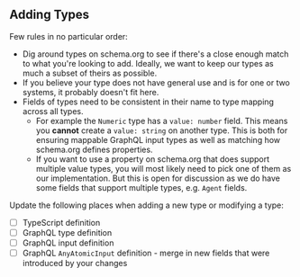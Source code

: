 ## Adding Types

Few rules in no particular order:

- Dig around types on schema.org to see if there's a close enough match to what you're looking to add. Ideally, we want to keep our types as much a subset of theirs as possible.
- If you believe your type does not have general use and is for one or two systems, it probably doesn't fit here.
- Fields of types need to be consistent in their name to type mapping across all types.
  - For example the `Numeric` type has a `value: number` field. This means you **cannot** create a `value: string` on another type. This is both for ensuring mappable GraphQL input types as well as matching how schema.org defines properties.
  - If you want to use a property on schema.org that does support multiple value types, you will most likely need to pick one of them as our implementation. But this is open for discussion as we do have some fields that support multiple types, e.g. `Agent` fields.

Update the following places when adding a new type or modifying a type:

- [ ] TypeScript definition
- [ ] GraphQL type definition
- [ ] GraphQL input definition
- [ ] GraphQL `AnyAtomicInput` definition - merge in new fields that were introduced by your changes
